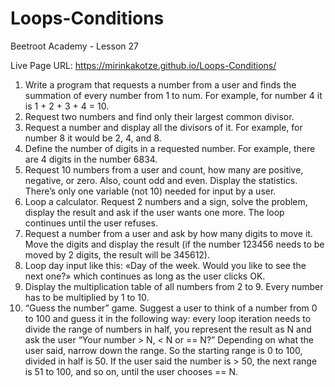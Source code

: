 # Loops-Conditions
Beetroot Academy - Lesson 27

Live Page URL: https://mirinkakotze.github.io/Loops-Conditions/

1. Write a program that requests a number from a user and finds the summation of every number from 1 to num. For example, for number 4 it is 1 + 2 + 3 + 4 = 10.
2. Request two numbers and find only their largest common divisor.
3. Request a number and display all the divisors of it. For example, for number 8 it would be 2, 4, and 8.
4. Define the number of digits in a requested number. For example, there are 4 digits in the number 6834.
5. Request 10 numbers from a user and count, how many are positive, negative, or zero. Also, count odd and even. Display the statistics. There’s only one variable (not 10) needed for input by a user. 
6. Loop a calculator. Request 2 numbers and a sign, solve the problem, display the result and ask if the user wants one more. The loop continues until the user refuses. 
7. Request a number from a user and ask by how many digits to move it. Move the digits and display the result (if the number 123456 needs to be moved by 2 digits, the result will be 345612).
8. Loop day input like this: «Day of the week. Would you like to see the next one?» which continues as long as the user clicks OK.
9. Display the multiplication table of all numbers from 2 to 9. Every number has to be multiplied by 1 to 10. 
10. “Guess the number” game. Suggest a user to think of a number from 0 to 100 and guess it in the following way: every loop iteration needs to divide the range of numbers in half, you represent the result as N and ask the user “Your number > N, < N or == N?” Depending on what the user said, narrow down the range. So the starting range is 0 to 100, divided in half is 50. If the user said the number is > 50, the next range is 51 to 100, and so on, until the user chooses == N. 
